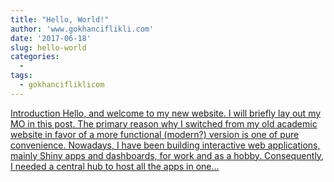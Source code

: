 ```yaml
---
title: "Hello, World!"
author: 'www.gokhanciflikli.com'
date: '2017-06-18'
slug: hello-world
categories:
  - 
tags:
  - gokhancifliklicom
---
```


[Introduction Hello, and welcome to my new website. I will briefly lay out my MO in this post. The primary reason why I switched from my old academic website in favor of a more functional (modern?) version is one of pure convenience. Nowadays, I have been building interactive web applications, mainly Shiny apps and dashboards, for work and as a hobby. Consequently, I needed a central hub to host all the apps in one...<click to read more>](https://www.gokhan.io/post/hello-world/)

